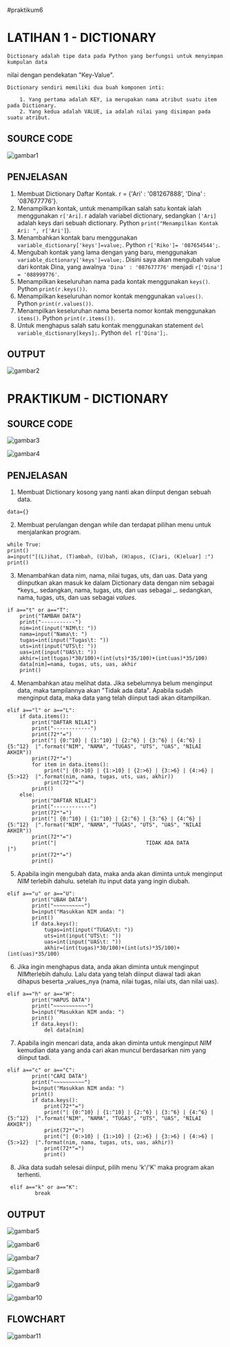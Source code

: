 #praktikum6
# LATIHAN 1 - DICTIONARY

    Dictionary adalah tipe data pada Python yang berfungsi untuk menyimpan kumpulan data
nilai dengan pendekatan "Key-Value".

    Dictionary sendiri memiliki dua buah komponen inti:

        1. Yang pertama adalah KEY, ia merupakan nama atribut suatu item pada Dictionary.
        2. Yang kedua adalah VALUE, ia adalah nilai yang disimpan pada suatu atribut.

## SOURCE CODE
![gambar1](https://github.com/nisanst11/praktikum6/blob/master/screenshoot/gambar1.jpeg)

## PENJELASAN

1. Membuat Dictionary Daftar Kontak. r = {'Ari' : '081267888', 'Dina' : '087677776'}.
2. Menampilkan kontak, untuk menampilkan salah satu kontak ialah menggunakan `r['Ari]`. r adalah variabel dictionary, sedangkan `['Ari]` adalah keys dari sebuah dictionary. Python `print("Menampilkan Kontak Ari: ", r['Ari']`).
3. Menambahkan kontak baru menggunakan `variable_dictionary['keys']=value;`. Python `r['Riko']= '087654544';`.
4. Mengubah kontak yang lama dengan yang baru, menggunakan `variable_dictionary['keys']=value;`. Disini saya akan mengubah value dari kontak Dina, yang awalnya `'Dina' : '087677776'` menjadi `r['Dina'] = '088999776'`.
5. Menampilkan keseluruhan nama pada kontak menggunakan `keys()`. Python `print(r.keys())`.
6. Menampilkan keseluruhan nomor kontak menggunakan `values()`. Python `print(r.values())`.
7.  Menampilkan keseluruhan nama beserta nomor kontak menggunakan `items()`. Python `print(r.items())`.
8. Untuk menghapus salah satu kontak menggunakan statement `del variable_dictionary[keys];`. Python `del r['Dina'];`.

## OUTPUT 
![gambar2](https://github.com/nisanst11/praktikum6/blob/master/screenshoot/gambar2.jpeg)

# PRAKTIKUM - DICTIONARY

## SOURCE CODE
![gambar3](gambar/al9.png)

![gambar4](gambar/al10.png)

## PENJELASAN

1. Membuat Dictionary kosong yang nanti akan diinput dengan sebuah data.
```
data={}
```
2. Membuat perulangan dengan while dan terdapat pilihan menu untuk menjalankan program.
```
while True:
print()
a=input("[(L)ihat, (T)ambah, (U)bah, (H)apus, (C)ari, (K)eluar] :")
print()
```
3. Menambahkan data nim, nama, nilai tugas, uts, dan uas. Data yang diinputkan akan masuk ke dalam Dictionary data dengan nim sebagai *keys_. sedangkan, nama, tugas, uts, dan uas sebagai _. sedangkan, nama, tugas, uts, dan uas sebagai _*values*_.
```
if a=="t" or a=="T":
    print("TAMBAH DATA")
    print("-----------")
    nim=int(input("NIM\t: "))
    nama=input("Nama\t: ")
    tugas=int(input("Tugas\t: ")) 
    uts=int(input("UTS\t: "))
    uas=int(input("UAS\t: "))
    akhir=(int(tugas)*30/100)+(int(uts)*35/100)+(int(uas)*35/100)
    data[nim]=nama, tugas, uts, uas, akhir
    print()
```
4. Menambahkan atau melihat data. Jika sebelumnya belum menginput data, maka tampilannya akan "Tidak ada data". Apabila sudah menginput data, maka data yang telah diinput tadi akan ditampilkan.
```
elif a=="l" or a=="L":
    if data.items():
        print("DAFTAR NILAI")
        print("------------")
        print(72*"=")
        print("| {0:^10} | {1:^10} | {2:^6} | {3:^6} | {4:^6} |   {5:^12}  |".format("NIM", "NAMA", "TUGAS", "UTS", "UAS", "NILAI AKHIR"))
        print(72*"=")
        for item in data.items(): 
            print("| {0:>10} | {1:>10} | {2:>6} | {3:>6} | {4:>6} |   {5:>12}  |".format(nim, nama, tugas, uts, uas, akhir))
            print(72*"=")
        print()
    else:
        print("DAFTAR NILAI")
        print("------------")
        print(72*"=")
        print("| {0:^10} | {1:^10} | {2:^6} | {3:^6} | {4:^6} |   {5:^12}  |".format("NIM", "NAMA", "TUGAS", "UTS", "UAS", "NILAI AKHIR"))
        print(72*"=")
        print("|                             TIDAK ADA DATA                           |")
        print(72*"=")
        print()
```
5. Apabila ingin mengubah data, maka anda akan diminta untuk menginput *NIM* terlebih dahulu. setelah itu input data yang ingin diubah.
```
elif a=="u" or a=="U":
        print("UBAH DATA")
        print("~~~~~~~~~~")
        b=input("Masukkan NIM anda: ")
        print()
        if data.keys():
            tugas=int(input("TUGAS\t: ")) 
            uts=int(input("UTS\t: "))
            uas=int(input("UAS\t: "))
            akhir=(int(tugas)*30/100)+(int(uts)*35/100)+(int(uas)*35/100)
```
6. Jika ingin menghapus data, anda akan diminta untuk menginput *NIM*terlebih dahulu. Lalu data yang telah diinput diawal tadi akan dihapus beserta _values_nya (nama, nilai tugas, nilai uts, dan nilai uas).
```
elif a=="h" or a=="H":
        print("HAPUS DATA")
        print("~~~~~~~~~~~")
        b=input("Masukkan NIM anda: ")
        print()
        if data.keys():
            del data[nim]
```
7. Apabila ingin mencari data, anda akan diminta untuk menginput *NIM* kemudian data yang anda cari akan muncul berdasarkan nim yang diinput tadi.
```
elif a=="c" or a=="C":
        print("CARI DATA")
        print("~~~~~~~~~~")
        b=input("Masukkan NIM anda: ")
        print()
        if data.keys():
            print(72*"=")
            print("| {0:^10} | {1:^10} | {2:^6} | {3:^6} | {4:^6} |   {5:^12}  |".format("NIM", "NAMA", "TUGAS", "UTS", "UAS", "NILAI AKHIR"))
            print(72*"=")
            print("| {0:>10} | {1:>10} | {2:>6} | {3:>6} | {4:>6} |   {5:>12}  |".format(nim, nama, tugas, uts, uas, akhir))
            print(72*"=")
            print()
```
8. Jika data sudah selesai diinput, pilih menu 'k'/'K' maka program akan terhenti.
```
 elif a=="k" or a=="K":
         break
```

## OUTPUT
![gambar5](gambar/al3.png)

![gambar6](gambar/al4.png)

![gambar7](gambar/al5.png)

![gambar8](gambar/al6.png)

![gambar9](gambar/al7.png)

![gambar10](gambar/al8.png)

## FLOWCHART
![gambar11](gambar/al11.png)

